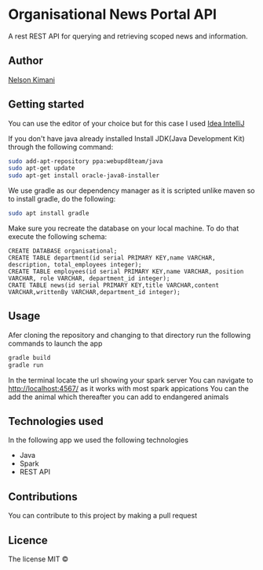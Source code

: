 # Organisational News Portal API
A rest REST API for querying and retrieving scoped news and information.

## Author
[Nelson Kimani](https://github.com/AceNel)

## Getting started
You can use the editor of your choice but for this case I used [Idea IntelliJ](https://www.jetbrains.com/idea/download/)

If you don't have java already installed
Install JDK(Java Development Kit) through the following command:
```bash
sudo add-apt-repository ppa:webupd8team/java
sudo apt-get update
sudo apt-get install oracle-java8-installer
```
We use gradle as our dependency manager as it is scripted unlike maven so to install gradle, do the following:
```bash
sudo apt install gradle
```
Make sure you recreate the database on your local machine. To do that execute the following schema:

```$xslt
CREATE DATABASE organisational;
CREATE TABLE department(id serial PRIMARY KEY,name VARCHAR, description, total_employees integer);
CREATE TABLE employees(id serial PRIMARY KEY,name VARCHAR, position VARCHAR, role VARCHAR, department_id integer);
CRATE TABLE news(id serial PRIMARY KEY,title VARCHAR,content VARCHAR,writtenBy VARCHAR,department_id integer);
```

## Usage
Afer cloning the repository and changing to that directory run the following commands to launch the app

```bash
gradle build
gradle run
```
In the terminal locate the url showing your spark server
You can navigate to [http://localhost:4567/](http://localhost:4567/) as it works with most spark appications
You can the add the animal which thereafter you can add to endangered animals
 
## Technologies used
In the following app we used the following technologies
* Java
* Spark
* REST API

## Contributions
You can contribute to this project by making a pull request

## Licence
The license MIT &copy;



